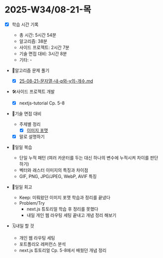 <!-- 예시: 2025-W32/08-06-수 -->

# 2025-W34/08-21-목

- [x] 학습 시간 기록

  - 총 시간: 5시간 54분
  - 알고리즘: 38분
  - 사이드 프로젝트: 2시간 7분
  - 기술 면접 대비: 3시간 8분
  - 기타: -

- 🧠알고리즘 문제 풀기

  - [x] [25-08-21-문자열-내-p와-y의-개수.md](/algorithm/programmers/25-08-21-문자열-내-p와-y의-개수.md)

- 🛠️사이드 프로젝트 개발

  - [x] nextjs-tutorial Cp. 5-8

- 🤝기술 면접 대비

  - 주제별 정리
    - [x] [이미지 포맷](/browser/image-format.md)
  - [x] 말로 설명하기

- 🔄일일 복습

  - 단일 누적 패턴 (여러 카운터를 두는 대신 하나의 변수에 누적시켜 차이를 판단하기)
  - 벡터와 래스터 이미지의 특징과 차이점
  - GIF, PNG, JPG/JPEG, WebP, AVIF 특징

- 🔄일일 회고

  - Keep: 미뤄왔던 이미지 포맷 학습과 정리를 끝냈다
  - Problem/Try
    - next.js 튜토리얼 학습 후 정리를 못했다
    - 내일 개인 웹 라우팅 세팅 끝내고 개념 정리 해보기

- 🗓️내일 할 것

  - 개인 웹 라우팅 세팅
  - 포트폴리오 레퍼런스 분석
  - next.js 튜토리얼 Cp. 5-8에서 배웠던 개념 정리
